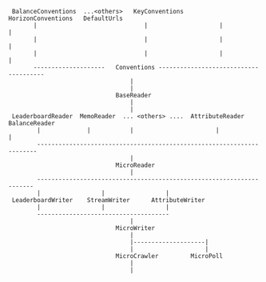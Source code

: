 
                                                            
     BalanceConventions  ...<others>   KeyConventions      HorizonConventions   DefaultUrls
           |                              |                    |                   |
           |                              |                    |                   |
           |                              |                    |                   |
           --------------------   Conventions --------------------------------------          
                                      |
                                      |
                                  BaseReader
                                      |
                                      |
     LeaderboardReader  MemoReader  ... <others> ....  AttributeReader      BalanceReader
            |             |           |                       |                  |  
            ----------------------------------------------------------------------             
                                      |
                                  MicroReader
                                      |
            ---------------------------------------------------------------------
            |                 |                 |             
     LeaderboardWriter    StreamWriter      AttributeWriter   
            |                 |                 |
            -------------------------------------               
                                      |
                                  MicroWriter
                                      |
                                      |--------------------|
                                      |                    |
                                  MicroCrawler         MicroPoll
                                      |
                                      |       
             